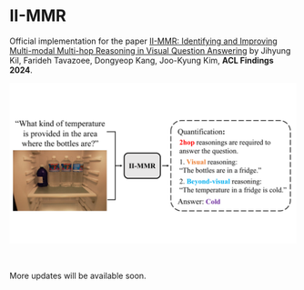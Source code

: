 # II-MMR

Official implementation for the paper [II-MMR: Identifying and Improving
Multi-modal Multi-hop Reasoning in Visual Question Answering](https://arxiv.org/abs/2402.11058) by Jihyung Kil, Farideh Tavazoee, Dongyeop Kang, Joo-Kyung Kim, **ACL Findings 2024**.

<p align="center">
  <img src="./figs/overview.pdf" width="100%" height="5%"></center>
</p>
<br/>

More updates will be available soon.
